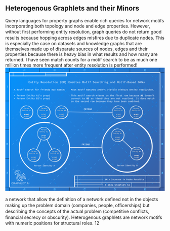 
## Heterogenous Graphlets and their Minors
Query languages for property graphs enable rich queries for network motifs incorporating both topology
and node and edge properties. However, without ﬁrst performing entity resolution, graph queries do not
return good results because hopping across edges misﬁres due to duplicate nodes. This is especially the
case on datasets and knowledge graphs that are themselves made up of disparate sources of nodes, edges
and their properties because there is heavy bias in what results and how many are returned. I have seen
match counts for a motif search to be as much one million times more frequent after entity resolution is
performed!
![Heterogenous graphlets are graphlets for property graphs that assign numeric structural roles to patterns in](./images/captions/caption_1.png)

a network that allow the deﬁnition of a network deﬁned not in the objects making up the problem domain
(companies, people, oﬃcerships) but describing the concepts of the actual problem (competitive conﬂicts,
ﬁnancial secrecy or obscurity). Heterogenous graphlets are network motifs with numeric positions for
structural roles.
12
